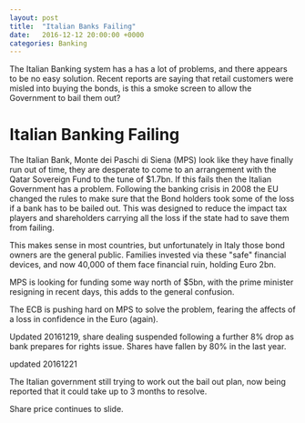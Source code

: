 ```yaml
---
layout: post
title:  "Italian Banks Failing"
date:   2016-12-12 20:00:00 +0000
categories: Banking
---
```



The Italian Banking system has a  has a lot of problems, and there appears to be no easy solution. Recent reports are saying that retail customers were misled into buying the bonds, is this a smoke screen to allow the Government to bail them out? 

# Italian Banking Failing

The Italian Bank, Monte dei Paschi di Siena (MPS)  look like they have finally run out of time, they are desperate to come to an arrangement with the Qatar Sovereign Fund to the tune of $1.7bn. If this fails then the Italian Government has a problem.
Following the banking crisis in 2008 the EU changed the rules to make sure that the Bond holders took some of the loss if a bank has to be bailed out. This was designed to reduce the impact tax players and shareholders carrying all the loss if the state had to save them from failing. 

This makes sense in most countries, but unfortunately in Italy those bond owners are the general public. Families invested via these "safe" financial devices, and now 40,000 of them face financial ruin, holding Euro 2bn.  

MPS is looking for funding some way north of $5bn, with the prime minister resigning in recent days, this adds to the general confusion. 

The ECB is pushing hard on MPS to solve the problem, fearing the affects of a loss in confidence in the Euro (again). 

Updated 20161219, share dealing suspended following a further 8% drop as bank prepares for rights issue. Shares have fallen by 80% in the last year.


updated 20161221

The Italian government still trying to work out the bail out plan, now being reported that it could take up to 3 months to resolve. 

Share price continues to slide. 
 
